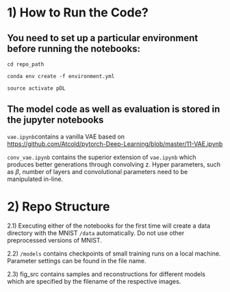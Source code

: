 # 1) How to Run the Code?
## You need to set up a particular environment before running the notebooks:

`cd repo_path`

`conda env create -f environment.yml`

`source activate pDL`


## The model code as well as evaluation is stored in the jupyter notebooks

`vae.ipynb`contains a vanilla VAE based on
https://github.com/Atcold/pytorch-Deep-Learning/blob/master/11-VAE.ipynb

`conv_vae.ipynb` contains the superior extension of `vae.ipynb` which produces better generations through convolving z.
Hyper parameters, such as $\beta$, number of layers and convolutional parameters need to be manipulated in-line.

# 2) Repo Structure

2.1) Executing either of the notebooks for the first time will create a data directory with the MNIST `/data` automatically.
Do not use other preprocessed versions of MNIST.

2.2) `/models` contains checkpoints of small training runs on a local machine. Parameter settings can be found in the file name.

2.3) fig_src contains samples and reconstructions for different models which are specified by the filename of the respective images.
